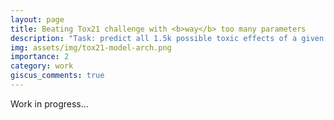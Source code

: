 ```yaml
---
layout: page
title: Beating Tox21 challenge with <b>way</b> too many parameters
description: "Task: predict all 1.5k possible toxic effects of a given compound, given its name. <br> Solution: Deep Learning"
img: assets/img/tox21-model-arch.png
importance: 2
category: work
giscus_comments: true
---
```


Work in progress...
